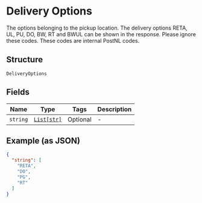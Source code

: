 
# Delivery Options

The options belonging to the pickup location. The delivery options RETA, UL, PU, DO, BW, RT and BWUL can be shown in the response. Please ignore these codes. These codes are internal PostNL codes.

## Structure

`DeliveryOptions`

## Fields

| Name | Type | Tags | Description |
|  --- | --- | --- | --- |
| `string` | [`List[str]`](../../doc/models/string-enum.md) | Optional | - |

## Example (as JSON)

```json
{
  "string": [
    "RETA",
    "DO",
    "PG",
    "RT"
  ]
}
```

